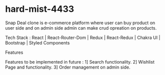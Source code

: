 # hard-mist-4433
Snap Deal clone is e-commerce platform where user can buy product on user side and on admin side admin can make crud opreation on products.

Tech Stack : React | React-Router-Dom | Redux | React-Redux | Chakra UI | Bootstrap | Styled Components

Features

Features to be implemented in future : 
1] Search functionality.
2] Wishlist Page and functionality.
3] Order management on admin side.

